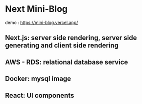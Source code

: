 # Next Mini-Blog

demo : https://mini-blog.vercel.app/

## Next.js: server side rendering, server side generating and client side rendering

## AWS - RDS: relational database service

## Docker: mysql image

## React: UI components
